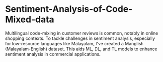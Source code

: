 # Sentiment-Analysis-of-Code-Mixed-data
Multilingual code-mixing in customer reviews is common, notably in online shopping contexts. To tackle challenges in sentiment analysis, especially for low-resource languages like Malayalam, I've created a Manglish (Malayalam-English) dataset. This aids ML, DL, and TL models to enhance sentiment analysis in commercial applications.
